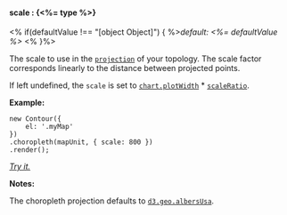 #### **scale** : {<%= type %>}

<% if(defaultValue !== "[object Object]") { %>*default: <%= defaultValue %>* <% }%>

The scale to use in the [`projection`](#geo_config/config.choropleth.projection) of your topology. The scale factor corresponds linearly to the distance between projected points.

If left undefined, the `scale` is set to [`chart.plotWidth`](#core_config/config.chart.plotWidth) * [`scaleRatio`](#geo_config/config.choropleth.scaleRatio).

**Example:**

	new Contour({
		el: '.myMap'
	})
	.choropleth(mapUnit, { scale: 800 })
	.render();

*[Try it.](<%= jsFiddleLink %>)*

**Notes:**

The choropleth projection defaults to [`d3.geo.albersUsa`](https://github.com/mbostock/d3/wiki/Geo-Projections). 


